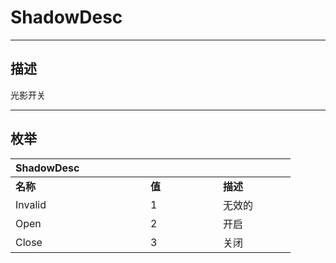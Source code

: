 # ShadowDesc

------------------------------------------------------------------------------------------
## 描述

光影开关

------------------------------------------------------------------------------------------
## 枚举

|<div style="width:200px">ShadowDesc</div>|<div style="width:100px"></div>|<div style="width:100px"></div>|
|:---|:---|:---|
|**名称**|**值**|**描述**|
|Invalid|1|无效的|
|Open|2|开启|
|Close|3|关闭|
